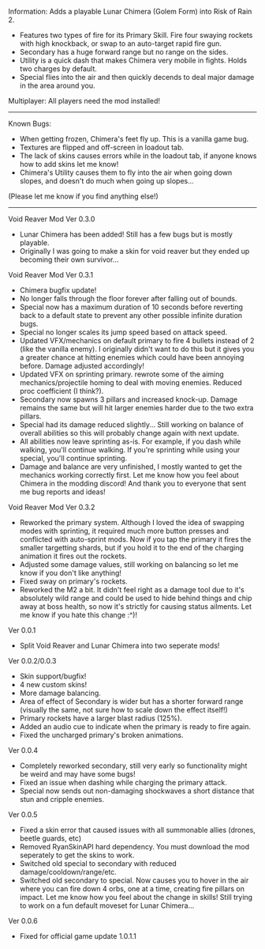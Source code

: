 ﻿Information:
Adds a playable Lunar Chimera (Golem Form) into Risk of Rain 2. 

 - Features two types of fire for its Primary Skill. Fire four swaying rockets with high knockback, or swap to an auto-target rapid fire gun.
 - Secondary has a huge forward range but no range on the sides.
 - Utility is a quick dash that makes Chimera very mobile in fights. Holds two charges by default.
 - Special flies into the air and then quickly decends to deal major damage in the area around you.

Multiplayer:
All players need the mod installed!

-----

Known Bugs:
 - When getting frozen, Chimera's feet fly up. This is a vanilla game bug.
 - Textures are flipped and off-screen in loadout tab.
 - The lack of skins causes errors while in the loadout tab, if anyone knows how to add skins let me know!
 - Chimera's Utility causes them to fly into the air when going down slopes, and doesn't do much when going up slopes...

(Please let me know if you find anything else!)

-----

Void Reaver Mod Ver 0.3.0
 - Lunar Chimera has been added! Still has a few bugs but is mostly playable.
 - Originally I was going to make a skin for void reaver but they ended up becoming their own survivor...

Void Reaver Mod Ver 0.3.1
 - Chimera bugfix update!
 - No longer falls through the floor forever after falling out of bounds.
 - Special now has a maximum duration of 10 seconds before reverting back to a default state to prevent any other possible infinite duration bugs.
 - Special no longer scales its jump speed based on attack speed.
 - Updated VFX/mechanics on default primary to fire 4 bullets instead of 2 (like the vanilla enemy). I originally didn't want to do this but it gives you a greater chance at hitting enemies which could have been annoying before. Damage adjusted accordingly!
 - Updated VFX on sprinting primary. rewrote some of the aiming mechanics/projectile homing to deal with moving enemies. Reduced proc coefficient (I think?).
 - Secondary now spawns 3 pillars and increased knock-up. Damage remains the same but will hit larger enemies harder due to the two extra pillars.
 - Special had its damage reduced slightly... Still working on balance of overall abilities so this will probably change again with next update.
 - All abilities now leave sprinting as-is. For example, if you dash while walking, you'll continue walking. If you're sprinting while using your special, you'll continue sprinting.
 - Damage and balance are very unfinished, I mostly wanted to get the mechanics working correctly first. Let me know how you feel about Chimera in the modding discord! And thank you to everyone that sent me bug reports and ideas!

Void Reaver Mod Ver 0.3.2
 - Reworked the primary system. Although I loved the idea of swapping modes with sprinting, it required much more button presses and conflicted with auto-sprint mods. Now if you tap the primary it fires the smaller targetting shards, but if you hold it to the end of the charging animation it fires out the rockets.
 - Adjusted some damage values, still working on balancing so let me know if you don't like anything!
 - Fixed sway on primary's rockets.
 - Reworked the M2 a bit. It didn't feel right as a damage tool due to it's absolutely wild range and could be used to hide behind things and chip away at boss health, so now it's strictly for causing status ailments. Let me know if you hate this change :^)!

Ver 0.0.1
 - Split Void Reaver and Lunar Chimera into two seperate mods!

Ver 0.0.2/0.0.3
 - Skin support/bugfix!
 - 4 new custom skins!
 - More damage balancing.
 - Area of effect of Secondary is wider but has a shorter forward range (visually the same, not sure how to scale down the effect itself!)
 - Primary rockets have a larger blast radius (125%).
 - Added an audio cue to indicate when the primary is ready to fire again.
 - Fixed the uncharged primary's broken animations.

Ver 0.0.4
 - Completely reworked secondary, still very early so functionality might be weird and may have some bugs!
 - Fixed an issue when dashing while charging the primary attack.
 - Special now sends out non-damaging shockwaves a short distance that stun and cripple enemies.

Ver 0.0.5
 - Fixed a skin error that caused issues with all summonable allies (drones, beetle guards, etc)
 - Removed RyanSkinAPI hard dependency. You must download the mod seperately to get the skins to work.
 - Switched old special to secondary with reduced damage/cooldown/range/etc.
 - Switched old secondary to special. Now causes you to hover in the air where you can fire down 4 orbs, one at a time, creating fire pillars on impact. Let me know how you feel about the change in skills! Still trying to work on a fun default moveset for Lunar Chimera...

Ver 0.0.6
 - Fixed for official game update 1.0.1.1